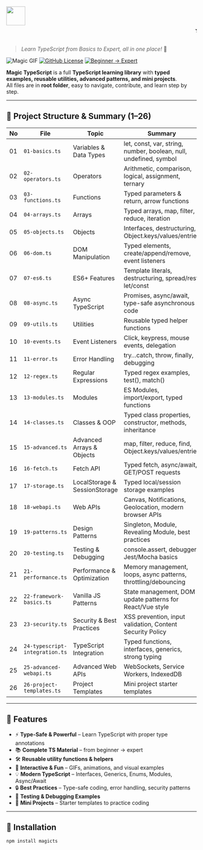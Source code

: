 # <img src="assets/magic-title.gif" width="50"/> <marquee behavior="scroll" direction="left">✨ Magic Typescript ✨</marquee>
> _Learn TypeScript from Basics to Expert, all in one place!_ 🌟

![Magic GIF](assets/magic.gif)
[![GitHub License](https://img.shields.io/badge/license-MIT-green?style=flat-square)](LICENSE)
[![Beginner → Expert](https://img.shields.io/badge/Level-Beginner%20→%20Expert-blue?style=flat-square)](https://github.com/herfando/MagicTS)

**Magic TypeScript** is a full **TypeScript learning library** with **typed examples, reusable utilities, advanced patterns, and mini projects**.  
All files are in **root folder**, easy to navigate, contribute, and learn step by step.

---

## 📂 Project Structure & Summary (1–26)

| No | File | Topic | Summary |
|----|------|-------|---------|
|01|`01-basics.ts`|Variables & Data Types|let, const, var, string, number, boolean, null, undefined, symbol|
|02|`02-operators.ts`|Operators|Arithmetic, comparison, logical, assignment, ternary|
|03|`03-functions.ts`|Functions|Typed parameters & return, arrow functions|
|04|`04-arrays.ts`|Arrays|Typed arrays, map, filter, reduce, iteration|
|05|`05-objects.ts`|Objects|Interfaces, destructuring, Object.keys/values/entries|
|06|`06-dom.ts`|DOM Manipulation|Typed elements, create/append/remove, event listeners|
|07|`07-es6.ts`|ES6+ Features|Template literals, destructuring, spread/rest, let/const|
|08|`08-async.ts`|Async TypeScript|Promises, async/await, type-safe asynchronous code|
|09|`09-utils.ts`|Utilities|Reusable typed helper functions|
|10|`10-events.ts`|Event Listeners|Click, keypress, mouse events, delegation|
|11|`11-error.ts`|Error Handling|try…catch, throw, finally, debugging|
|12|`12-regex.ts`|Regular Expressions|Typed regex examples, test(), match()|
|13|`13-modules.ts`|Modules|ES Modules, import/export, typed functions|
|14|`14-classes.ts`|Classes & OOP|Typed class properties, constructor, methods, inheritance|
|15|`15-advanced.ts`|Advanced Arrays & Objects|map, filter, reduce, find, Object.keys/values/entries|
|16|`16-fetch.ts`|Fetch API|Typed fetch, async/await, GET/POST requests|
|17|`17-storage.ts`|LocalStorage & SessionStorage|Typed local/session storage examples|
|18|`18-webapi.ts`|Web APIs|Canvas, Notifications, Geolocation, modern browser APIs|
|19|`19-patterns.ts`|Design Patterns|Singleton, Module, Revealing Module, best practices|
|20|`20-testing.ts`|Testing & Debugging|console.assert, debugger, Jest/Mocha basics|
|21|`21-performance.ts`|Performance & Optimization|Memory management, loops, async patterns, throttling/debouncing|
|22|`22-framework-basics.ts`|Vanilla JS Patterns|State management, DOM update patterns for React/Vue style|
|23|`23-security.ts`|Security & Best Practices|XSS prevention, input validation, Content Security Policy|
|24|`24-typescript-integration.ts`|TypeScript Integration|Typed functions, interfaces, generics, strong typing|
|25|`25-advanced-webapi.ts`|Advanced Web APIs|WebSockets, Service Workers, IndexedDB|
|26|`26-project-templates.ts`|Project Templates|Mini project starter templates|

---

## 🚀 Features

- ⚡ **Type-Safe & Powerful** – Learn TypeScript with proper type annotations  
- 📚 **Complete TS Material** – from beginner → expert  
- 🛠️ **Reusable utility functions & helpers**  
- 🎨 **Interactive & Fun** – GIFs, animations, and visual examples  
- 💡 **Modern TypeScript** – Interfaces, Generics, Enums, Modules, Async/Await  
- 🔒 **Best Practices** – Type-safe coding, error handling, security patterns  
- 🧪 **Testing & Debugging Examples**  
- 🎁 **Mini Projects** – Starter templates to practice coding  

---

## 📌 Installation

```bash
npm install magicts

